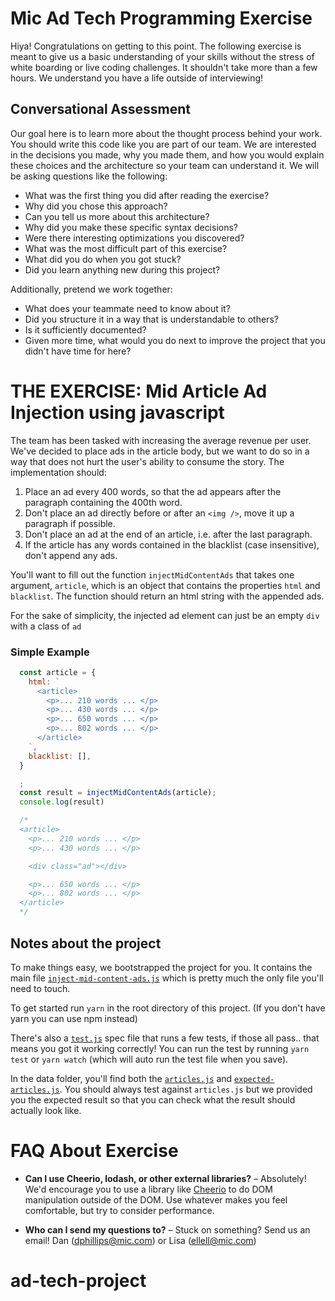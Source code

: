 # Mic Ad Tech Programming Exercise

Hiya! Congratulations on getting to this point. The following exercise is meant to give us a basic understanding of your skills without the stress of white boarding or live coding challenges. It shouldn't take more than a few hours. We understand you have a life outside of interviewing!

## Conversational Assessment

Our goal here is to learn more about the thought process behind your work. You should write this code like you are part of our team. We are interested in the decisions you made, why you made them, and how you would explain these choices and the architecture so your team can understand it. We will be asking questions like the following:

* What was the first thing you did after reading the exercise?
* Why did you chose this approach?
* Can you tell us more about this architecture?
* Why did you make these specific syntax decisions?
* Were there interesting optimizations you discovered?
* What was the most difficult part of this exercise?
* What did you do when you got stuck?
* Did you learn anything new during this project?

Additionally, pretend we work together:

* What does your teammate need to know about it?
* Did you structure it in a way that is understandable to others?
* Is it sufficiently documented?
* Given more time, what would you do next to improve the project that you didn't have time for here?

# THE EXERCISE: Mid Article Ad Injection using javascript

The team has been tasked with increasing the average revenue per user. We've decided to place ads in the article body, but we want to do so in a way that does not hurt the user's ability to consume the story. The implementation should:

1. Place an ad every 400 words, so that the ad appears after the paragraph containing the 400th word.
2. Don't place an ad directly before or after an `<img />`, move it up a paragraph if possible.
3. Don't place an ad at the end of an article, i.e. after the last paragraph.
4. If the article has any words contained in the blacklist (case insensitive), don't append any ads.

You'll want to fill out the function `injectMidContentAds` that takes one argument, `article`, which is an object that contains the properties `html` and `blacklist`. The function should return an html string with the appended ads.

For the sake of simplicity, the injected ad element can just be an empty `div` with a class of `ad`

### Simple Example

```js
  const article = {
    html: `
      <article>
        <p>... 210 words ... </p>
        <p>... 430 words ... </p>
        <p>... 650 words ... </p>
        <p>... 802 words ... </p>
      </article>
    `,
    blacklist: [],
  }

  ;
  const result = injectMidContentAds(article);
  console.log(result)

  /*
  <article>
    <p>... 210 words ... </p>
    <p>... 430 words ... </p>

    <div class="ad"></div>

    <p>... 650 words ... </p>
    <p>... 802 words ... </p>
  </article>
  */
```
## Notes about the project
To make things easy, we bootstrapped the project for you. It contains the main file [`inject-mid-content-ads.js`](https://github.com/micnews/ad-tech-project/blob/master/inject-mid-content-ads.js) which is pretty much the only file you'll need to touch.

To get started run `yarn` in the root directory of this project. (If you don't have yarn you can use npm instead)

There's also a [`test.js`](https://github.com/micnews/ad-tech-project/blob/master/test.js) spec file that runs a few tests, if those all pass.. that means you got it working correctly! You can run the test by running `yarn test` or `yarn watch` (which will auto run the test file when you save).

In the data folder, you'll find both the [`articles.js`](https://github.com/micnews/ad-tech-project/blob/master/data/articles.js) and [`expected-articles.js`](https://github.com/micnews/ad-tech-project/blob/master/data/expected-articles.js). You should always test against `articles.js` but we provided you the expected result so that you can check what the result should actually look like.


# FAQ About Exercise

* **Can I use Cheerio, lodash, or other external libraries?** – Absolutely! We'd encourage you to use a library like [Cheerio](https://cheerio.js.org/) to do DOM manipulation outside of the DOM. Use whatever makes you feel comfortable, but try to consider performance.

* **Who can I send my questions to?** – Stuck on something? Send us an email! Dan (dphillips@mic.com) or Lisa (ellell@mic.com)
# ad-tech-project

